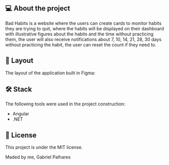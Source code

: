 ## 💻 About the project
Bad Habits is a website where the users can create cards to monitor habits they are trying to quit, where the habits will be displayed on their dashboard with illustrative figures about the habits and the time without practicing them, the user will also receive notifications about 7, 10, 14, 21, 28, 30 days without practicing the habit, the user can reset the count if they need to.

## 🎨 Layout
The layout of the application built in Figma:

## 🛠 Stack
The following tools were used in the project construction:

<ul>
  <li>Angular</li>
  <li>.NET</li>
</ul>

## 📝 License
This project is under the MIT license.

Maded by me, Gabriel Palhares
